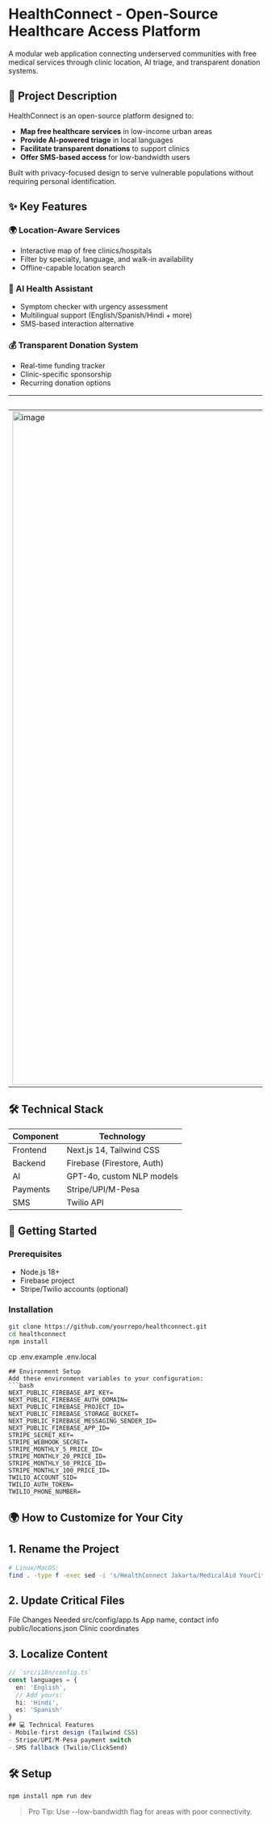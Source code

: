 # HealthConnect - Open-Source Healthcare Access Platform


A modular web application connecting underserved communities with free medical services through clinic location, AI triage, and transparent donation systems.

## 🏥 Project Description

HealthConnect is an open-source platform designed to:
- **Map free healthcare services** in low-income urban areas
- **Provide AI-powered triage** in local languages
- **Facilitate transparent donations** to support clinics
- **Offer SMS-based access** for low-bandwidth users

Built with privacy-focused design to serve vulnerable populations without requiring personal identification.

## ✨ Key Features

### 🌍 Location-Aware Services
- Interactive map of free clinics/hospitals
- Filter by specialty, language, and walk-in availability
- Offline-capable location search

### 🤖 AI Health Assistant
- Symptom checker with urgency assessment
- Multilingual support (English/Spanish/Hindi + more)
- SMS-based interaction alternative

### 💰 Transparent Donation System
- Real-time funding tracker
- Clinic-specific sponsorship
- Recurring donation options



| Landing Page 🌐                      | 
| --------------------------  | 
|<img width="2828" height="1334" alt="image" src="https://github.com/user-attachments/assets/d074b512-4b8c-458a-81d9-8d2eab3e831f" />


## 🛠️ Technical Stack

| Component | Technology |
|-----------|------------|
| Frontend | Next.js 14, Tailwind CSS |
| Backend | Firebase (Firestore, Auth) |
| AI | GPT-4o, custom NLP models |
| Payments | Stripe/UPI/M-Pesa |
| SMS | Twilio API |

## 🚀 Getting Started

### Prerequisites
- Node.js 18+
- Firebase project
- Stripe/Twilio accounts (optional)

### Installation
```bash
git clone https://github.com/yourrepo/healthconnect.git
cd healthconnect
npm install
```
cp .env.example .env.local
```
## Environment Setup
Add these environment variables to your configuration:
```bash
NEXT_PUBLIC_FIREBASE_API_KEY=
NEXT_PUBLIC_FIREBASE_AUTH_DOMAIN=
NEXT_PUBLIC_FIREBASE_PROJECT_ID=
NEXT_PUBLIC_FIREBASE_STORAGE_BUCKET=
NEXT_PUBLIC_FIREBASE_MESSAGING_SENDER_ID=
NEXT_PUBLIC_FIREBASE_APP_ID=
STRIPE_SECRET_KEY=
STRIPE_WEBHOOK_SECRET=
STRIPE_MONTHLY_5_PRICE_ID=
STRIPE_MONTHLY_20_PRICE_ID=
STRIPE_MONTHLY_50_PRICE_ID=
STRIPE_MONTHLY_100_PRICE_ID=
TWILIO_ACCOUNT_SID=
TWILIO_AUTH_TOKEN=
TWILIO_PHONE_NUMBER=
```
## 🌍 How to Customize for Your City  

## 1. Rename the Project  
```bash  
# Linux/MacOS:  
find . -type f -exec sed -i 's/HealthConnect Jakarta/MedicalAid YourCity/g' {} +  
```
## 2. Update Critical Files

File	Changes Needed
src/config/app.ts	App name, contact info
public/locations.json	Clinic coordinates
## 3. Localize Content

```typescript
// `src/i18n/config.ts`  
const languages = {  
  en: 'English',  
  // Add yours:  
  hi: 'Hindi',  
  es: 'Spanish'  
}  
## 💻 Technical Features
- Mobile-first design (Tailwind CSS)
- Stripe/UPI/M-Pesa payment switch
- SMS fallback (Twilio/ClickSend)
```
## 🛠️ Setup
```bash 
npm install npm run dev 
```
> Pro Tip: Use --low-bandwidth flag for areas with poor connectivity.
